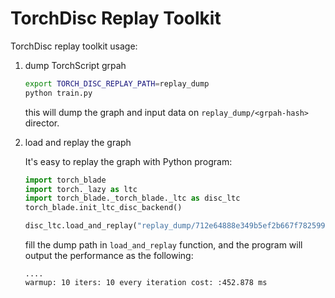 # TorchDisc Replay Toolkit

TorchDisc replay toolkit usage:

1. dump TorchScript grpah

    ``` bash
    export TORCH_DISC_REPLAY_PATH=replay_dump
    python train.py
    ```

    this will dump the graph and input data on `replay_dump/<grpah-hash>` director.


2. load and replay the graph

    It's easy to replay the graph with Python program:

    ``` python
    import torch_blade
    import torch._lazy as ltc
    import torch_blade._torch_blade._ltc as disc_ltc
    torch_blade.init_ltc_disc_backend()

    disc_ltc.load_and_replay("replay_dump/712e64888e349b5ef2b667f78259986c", 10, 10)
    ```

    fill the dump path in `load_and_replay` function, and the program will output the performance as the following:

    ``` text
    ....
    warmup: 10 iters: 10 every iteration cost: :452.878 ms
    ```
